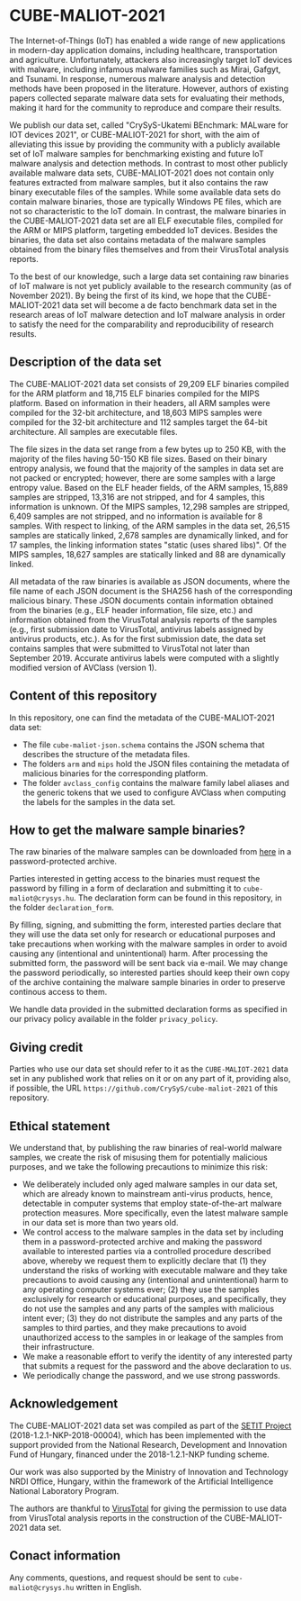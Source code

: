 # CUBE-MALIOT-2021

The Internet-of-Things (IoT) has enabled a wide range of new applications in modern-day application domains, including healthcare, transportation and agriculture. Unfortunately, attackers also increasingly target IoT devices with malware, including infamous malware families such as Mirai, Gafgyt, and Tsunami. In response, numerous malware analysis and detection methods have been proposed in the literature. However, authors of existing papers collected separate malware data sets for evaluating their methods, making it hard for the community to reproduce and compare their results.

We publish our data set, called "CrySyS-Ukatemi BEnchmark: MALware for IOT devices 2021", or CUBE-MALIOT-2021 for short, with the aim of alleviating this issue by providing the community with a publicly available set of IoT malware samples for benchmarking existing and future IoT malware analysis and detection methods. In contrast to most other publicly available malware data sets, CUBE-MALIOT-2021 does not contain only features extracted from malware samples, but it also contains the raw binary executable files of the samples. While some available data sets do contain malware binaries, those are typically Windows PE files, which are not so characteristic to the IoT domain. In contrast, the malware binaries in the CUBE-MALIOT-2021 data set are all ELF executable files, compiled for the ARM or MIPS platform, targeting embedded IoT devices. Besides the binaries, the data set also contains metadata of the malware samples obtained from the binary files themselves and from their VirusTotal analysis reports.

To the best of our knowledge, such a large data set containing raw binaries of IoT malware is not yet publicly available to the research community (as of November 2021). By being the first of its kind, we hope that the CUBE-MALIOT-2021 data set will become a de facto benchmark data set in the research areas of IoT malware detection and IoT malware analysis in order to satisfy the need for the comparability and reproducibility of research results.

## Description of the data set

The CUBE-MALIOT-2021 data set consists of 29,209 ELF binaries compiled for the ARM platform and 18,715 ELF binaries compiled for the MIPS platform. Based on information in their headers, all ARM samples were compiled for the 32-bit architecture, and 18,603 MIPS samples were compiled for the 32-bit architecture and 112 samples target the 64-bit architecture. All samples are executable files.

The file sizes in the data set range from a few bytes up to 250 KB, with the majority of the files having 50-150 KB file sizes. Based on their binary entropy analysis, we found that the majority of the samples in data set are not packed or encrypted; however, there are some samples with a large entropy value. Based on the ELF header fields, of the ARM samples, 15,889 samples are stripped, 13,316 are not stripped, and for 4 samples, this information is unknown. Of the MIPS samples, 12,298 samples are stripped, 6,409 samples are not stripped, and no information is available for 8 samples. With respect to linking, of the ARM samples in the data set, 26,515 samples are statically linked, 2,678 samples are dynamically linked, and for 17 samples, the linking information states "static (uses shared libs)". Of the MIPS samples, 18,627 samples are statically linked and 88 are dynamically linked.

All metadata of the raw binaries is available as JSON documents, where the file name of each JSON document is the SHA256 hash of the corresponding malicious binary. These JSON documents contain information obtained from the binaries (e.g., ELF header information, file size, etc.) and information obtained from the VirusTotal analysis reports of the samples (e.g., first submission date to VirusTotal, antivirus labels assigned by antivirus products, etc.). As for the first submission date, the data set contains samples that were submitted to VirusTotal not later than September 2019. Accurate antivirus labels were computed with a slightly modified version of AVClass (version 1).

## Content of this repository

In this repository, one can find the metadata of the CUBE-MALIOT-2021 data set:

- The file `cube-maliot-json.schema` contains the JSON schema that describes the structure of the metadata files.
- The folders `arm` and `mips` hold the JSON files containing the metadata of malicious binaries for the corresponding platform.
- The  folder `avclass_config` contains the malware family label aliases and the generic tokens that we used to configure AVClass when computing the labels for the samples in the data set.

## How to get the malware sample binaries?

The raw binaries of the malware samples can be downloaded from [here](https://cloud.crysys.hu/s/WMKgGqxZsaQPPgf)
in a password-protected archive.

Parties interested in getting access to the binaries must request the password by filling in a form of declaration and submitting it to `cube-maliot@crysys.hu`. The declaration form can be found in this repository, in the folder `declaration_form`.

By filling, signing, and submitting the form, interested parties declare that they will use the data set only for research or educational purposes and take precautions when working with the malware samples in order to avoid causing any (intentional and unintentional) harm. After processing the submitted form, the password will be sent back via e-mail. We may change the password periodically, so interested parties should keep their own copy of the archive containing the malware sample binaries in order to preserve continous access to them.

We handle data provided in the submitted declaration forms as specified in our privacy policy available in the folder `privacy_policy`.

## Giving credit

Parties who use our data set should refer to it as the `CUBE-MALIOT-2021` data set in any published work that relies on it or on any part of it, providing also, if possible, the URL `https://github.com/CrySyS/cube-maliot-2021` of this repository.

## Ethical statement

We understand that, by publishing the raw binaries of real-world malware samples, we create the risk of misusing them for potentially malicious purposes, and we take the following precautions to minimize this risk:

- We deliberately included only aged malware samples in our data set, which are already known to mainstream anti-virus products, hence, detectable in computer systems that employ state-of-the-art malware protection measures. More specifically, even the latest malware sample in our data set is more than two years old.
- We control access to the malware samples in the data set by including them in a password-protected archive and making the password available to interested parties via a controlled procedure described above, whereby we request them to explicitly declare that (1) they understand the risks of working with executable malware and they take precautions to avoid causing any (intentional and unintentional) harm to any operating computer systems ever; (2) they use the samples exclusively for research or educational purposes, and specifically, they do not use the samples and any parts of the samples with malicious intent ever; (3) they do not distribute the samples and any parts of the samples to third parties, and they make precautions to avoid unauthorized access to the samples in or leakage of the samples from their infrastructure.
- We make a reasonable effort to verify the identity of any interested party that submits a request for the password and the above declaration to us.
- We periodically change the password, and we use strong passwords.

## Acknowledgement

The CUBE-MALIOT-2021 data set was compiled as part of the [SETIT Project](https://www.crysys.hu/research/setit/) (2018-1.2.1-NKP-2018-00004), which has been implemented with the support provided from the National Research, Development and Innovation Fund of Hungary, financed under the 2018-1.2.1-NKP funding scheme.

Our work was also supported by the Ministry of Innovation and Technology NRDI Office, Hungary, within the framework of the Artificial Intelligence National Laboratory Program.

The authors are thankful to [VirusTotal](https://www.virustotal.com/) for giving the permission to use data from VirusTotal analysis reports in the construction of the CUBE-MALIOT-2021 data set.

## Conact information

Any comments, questions, and request should be sent to `cube-maliot@crysys.hu` written in English.
